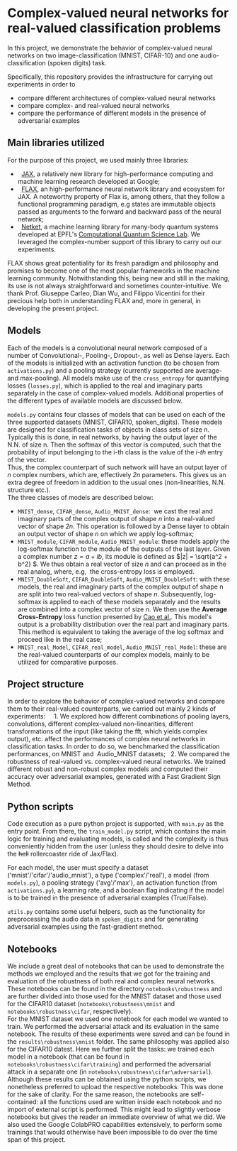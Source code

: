 # Complex-valued neural networks for real-valued classification problems

In this project, we demonstrate the behavior of complex-valued neural networks on two image-classification (MNIST, CIFAR-10) and one audio-classification (spoken digits) task. 

Specifically, this repository provides the infrastructure for carrying out experiments in order to 
- compare different architectures of complex-valued neural networks
- compare complex- and real-valued neural networks
- compare the performance of different models in the presence of adversarial examples

## Main libraries utilized

For the purpose of this project, we used mainly three libraries:
-   [JAX](https://jax.readthedocs.io/en/latest/), a relatively new library for high-performance computing and machine learning research developed at Google;
-   [FLAX](https://flax.readthedocs.io/en/latest/), an high-performance neural network library and ecosystem for JAX. A noteworthy property of Flax is, among others, that they follow a functional programming paradigm, e.g states are immutable objects passed as arguments to the forward and backward pass of the neural network; 
-   [Netket](https://www.netket.org/index.html), a machine learning library for many-body quantum systems developed at EPFL's [Computational Quantum Science Lab](https://www.epfl.ch/labs/cqsl/). We leveraged the complex-number support of this library to carry out our experiments.

FLAX shows great potentiality for its fresh paradigm and philosophy and promises to become one of the most popular frameworks in the machine learning community. Notwithstanding this, being new and still in the making, its use is not always straightforward and sometimes counter-intuitive. We thank Prof. Giuseppe Carleo, Dian Wu, and Filippo Vicentini for their precious help both in understanding FLAX and, more in general, in developing the present project.

## Models

Each of the models is a convolutional neural network composed of a number of Convolutional-, Pooling-, Dropout-, as well as Dense layers. Each of the models is initialized with an activation function (to be chosen from `activations.py`) and a pooling strategy (currently supported are average- and max-pooling). All models make use of the `cross_entropy` for quantifying losses (`losses.py`), which is applied to the real and imaginary parts separately in the case of complex-valued models.
Additional properties of the different types of available models are discussed below.

`models.py` contains four classes of models that can be used on each of the three supported datasets (MNIST, CIFAR10, spoken_digits). These models are designed for classification tasks of objects in class sets of size n. <br>
Typically this is done, in real networks, by having the output layer of the N.N. of size n. Then the softmax of this vector is computed, such that the probability of input belonging to the i-th class is the value of the *i-th* entry of the vector. <br>Thus, the complex counterpart of such network will have an output layer of *n* complex numbers, which are, effectively *2n* parameters. This gives us an extra degree of freedom in addition to the usual ones (non-linearities, N.N. structure etc.).<br>
The three classes of models are described below: 


- `MNIST_dense`, `CIFAR_dense`, `Audio_MNIST_dense`:  we cast the real and imaginary parts of the complex output of shape *n* into a real-valued vector of shape *2n*. This operation is followed by a Dense layer to obtain an output vector of shape *n* on which we apply log-softmax;
- `MNIST_module`, `CIFAR_module`, `Audio_MNIST_module`: these models apply the log-softmax function to the module of the outputs of the last layer. Given a complex number $z = a + ib$, its module is defined as $|z| = \sqrt{a^2 + b^2} $. We thus obtain a real vector of size *n* and can proceed as in the real analog, where, e.g,  the cross-entropy loss is employed.
- `MNIST_DoubleSoft`, `CIFAR_DoubleSoft`, `Audio_MNIST_DoubleSoft`: with these models, the real and imaginary parts of the complex output of shape n are split into two real-valued vectors of shape *n*. Subsequently, log-softmax is applied to each of these models separately and the results are combined into a complex vector of size *n*. We then use the **Average Cross-Entropy** loss function presented by [Cao et al.](https://www.mdpi.com/2072-4292/11/22/2653/htm). This model's output is a probability distribution over the real part and imaginary parts. This method is equivalent to taking the average of the log softmax and proceed like in the real case; 
- `MNIST_real_Model`, `CIFAR_real_model`, `Audio_MNIST_real_Model`: these are the real-valued counterparts of our complex models, mainly to be utilized for comparative purposes. 

## Project structure
In order to explore the behavior of complex-valued networks and compare them to their real-valued counterparts, we carried out mainly 2 kinds of experiments:
  
  1. We explored how different combinations of pooling layers, convolutions, different complex-valued non-linearities, different transformations of the input (like taking the fft, which yields complex output), etc. affect the performances of complex neural networks in classification tasks. In order to do so, we benchmarked the classification performances, on MNIST and  Audio_MNIST datasets;
  2. We compared the robustness of real-valued vs. complex-valued neural networks. We trained different robust and non-robust complex models and computed their accuracy over adversarial examples, generated with a Fast Gradient Sign Method.
## Python scripts
Code execution as a pure python project is supported, with `main.py` as the entry point. From there, the `train_model.py` script, which contains the main logic for training and evaluating models, is called and the complexity is thus conveniently hidden from the user (unless they should desire to delve into the ~~hell~~ rollercoaster ride of Jax/Flax). 

For each model, the user must specify a dataset ('mnist'/'cifar'/'audio_mnist'), a type ('complex'/'real'), a model (from `models.py`), a pooling strategy ('avg'/'max'), an activation function (from `activations.py`), a learning rate, and a boolean flag indicating if the model is to be trained in the presence of adversarial examples (True/False).

`utils.py` contains some useful helpers, such as the functionality for preprocessing the audio data in `spoken_digits` and for generating adversarial examples using the fast-gradient method.

## Notebooks
We include a great deal of notebooks that can be used to demonstrate the methods we employed and the results that we got for the training and evaluation of the robustness of both real and complex neural networks. <br>
These notebooks can be found in the directory `notebooks\robustness` and are further divided into those used for the MNIST dataset and those used for the CIFAR10 dataset (`notebooks\robustness\mnist` and `notebooks\robustness\cifar`, respectively). <br>
For the MNIST dataset we used one notebook for each model we wanted to train. We performed the adversarial attack and its evaluation in the same notebook. The results of these experiments were saved and can be found in the `results\robustness\mnist` folder. The same philosophy was applied also for the CIFAR10 datest. Here we further split the tasks: we trained each model in a notebook (that can be found in `notebooks\robustness\cifar\training`) and performed the adversarial attack in a separate one (in `notebooks\robustness\cifar\adversarial`).
Although these results can be obtained using the python scripts, we nonetheless preferred to upload the respective notebooks. This was done for the sake of clarity. For the same reason, the notebooks are self-contained: all the functions used are written inside each notebook and no import of external script is performed. This might lead to slightly verbose notebooks but gives the reader an immediate overview of what we did. We also used the Google ColabPRO capabilities extensively, to perform some trainings that would otherwise have been impossible to do over the time span of this project.